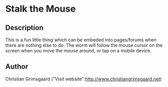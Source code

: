 # Stalk the Mouse

## Description
This is a fun little thing which can be embeded into pages/forums when there are nothing else to do. The worm will follow the mouse cursor on the screen when you move the mouse around, or tap on a mobile device.


## Author
Christian Grimsgaard ("Visit website":http://www.christiangrimsgaard.net)